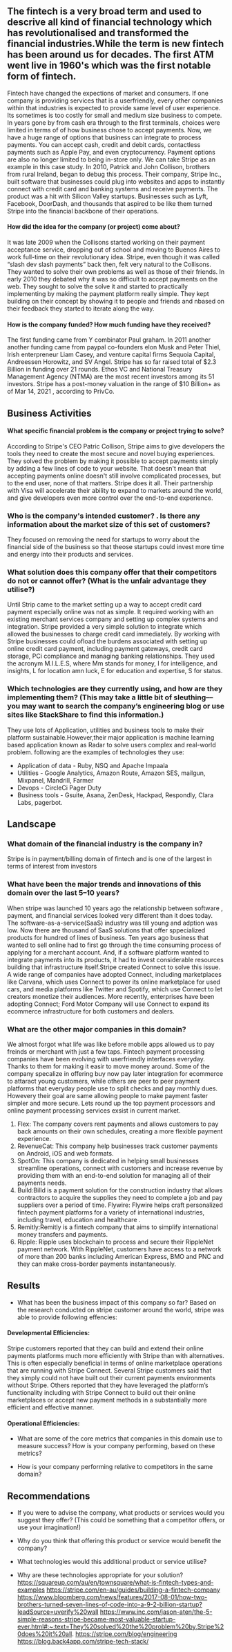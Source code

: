 
## The fintech is a very broad term and used to descrive all kind of financial technology which has revolutionalised and transformed the financial industries.While the term is new fintech has been around us for decades. The first ATM went live in 1960's which was the first notable form of fintech.
Fintech have changed the expections of market and consumers. If one company is providing services that is a userfriendly, every other companies within that industries is expected to provide same level of user experience. Its sometimes is too costly for small and medium size business to compete. In years gone by from cash era through to the first terminals, choices were limited in terms of of how business chose to accept payments. Now, we have a huge range of options that business can integrate to process payments. You can accept cash, credit and debit cards, contactless payments such as Apple Pay, and even cryptocurrency. Payment options are also no longer limited to being in-store only.
We can take Stripe as an example in this case study. In 2010, Patrick and John Collison, brothers from rural Ireland, began to debug this process. Their company, Stripe Inc., built software that businesses could plug into websites and apps to instantly connect with credit card and banking systems and receive payments. The product was a hit with Silicon Valley startups. Businesses such as Lyft, Facebook, DoorDash, and thousands that aspired to be like them turned Stripe into the financial backbone of their operations.

#### How did the idea for the company (or project) come about?
It was late 2009 when the Collisons started working on their payment acceptance service, dropping out of school and moving to Buenos Aires to work full-time on their revolutionary idea. Stripe, even though it was called “slash dev slash payments” back then, felt very natural to the Collisons. They wanted to solve their own problems as well as those of their friends. In early 2010 they debated why it was so difficult to accept payments on the web. They sought to solve the solve it and started to practically implementing by making the payment platform really simple. They kept building on their concept by showing it to people and friends and nbased on their feedback they started to iterate along the way.

#### How is the company funded? How much funding have they received?
The first funding came from Y combinator Paul graham. In 2011 another another funding came from paypal co-founders elon Musk and Peter Thiel, Irish enterpreneur Liam Casey, and venture capital firms Sequoia Capital, Andreessen Horowitz, and SV Angel. Stripe has so far raised total of $2.3 Billion in funding over 21 rounds. Ethos VC and National Treasury Management Agency (NTMA) are the most recent investors among its 51 investors. Stripe has a post-money valuation in the range of $10 Billion+ as of Mar 14, 2021 , according to PrivCo.

## Business Activities
#### What specific financial problem is the company or project trying to solve?
According to Stripe's CEO Patric Collison, Stripe aims to give developers the tools they need to create the most secure and novel buying experiences. They solved the problem by making it possible to accept payments simply by adding a few lines of code to your website. That doesn't mean that accepting payments online doesn't still involve complicated processes, but to the end user, none of that matters. Stripe does it all. Their partnership with Visa will accelerate their ability to expand to markets around the world, and give developers even more control over the end-to-end experience.

### Who is the company's intended customer? . Is there any information about the market size of this set of customers?
They focused on removing the need for startups to worry about the financial side of the business so that theose startups could invest more time and energy into their products and services. 

### What solution does this company offer that their competitors do not or cannot offer? (What is the unfair advantage they utilise?)
Until Strip came to the market setting up a way to accept credit card payment especially online was not as simple. It required working with an existing merchant services company and setting up complex systems and integration. 
Stripe provided a very simple solution to integrate which allowed the businesses to charge credit card immediately. By working with Stripe businesses could ofload the burdens associated with setting up online credit card payment, including payment gateways, credit card storage, PCi compliance and managing banking relationships.
They used the acronym M.I.L.E.S, where Mm stands for money, I for intelligence, and insights, L for location amn luck, E for education and expertise, S for status.

### Which technologies are they currently using, and how are they implementing them? (This may take a little bit of sleuthing–– you may want to search the company’s engineering blog or use sites like StackShare to find this information.)

They use lots of Application, utilities and business tools to make their platform sustainable.However,their major application is machine learning based application known as Radar to solve users complex and real-world problem. following are the examples of technologies they use:
* Application of data - Ruby, NSQ and Apache Impaala
* Utilities - Google Analytics, Amazon Route, Amazon SES, mailgun, Mixpanel, Mandrill, Farmer
* Devops - CircleCi Pager Duty
* Business tools - Gsuite, Asana, ZenDesk, Hackpad, Respondly, Clara Labs, pagerbot.

## Landscape

### What domain of the financial industry is the company in?
Stripe is in payment/billing domain of fintech and is one of the largest in terms of interest from investors

### What have been the major trends and innovations of this domain over the last 5–10 years?
When stripe was launched 10 years ago the relationship between software , payment, and financial services looked very different than it does today.
The software-as-a-service(SaaS) industry was till young and adption was low. Now there are thousand of SaaS solutions that offer sppecialized products for hundred of lines of business.
Ten years ago business that wanted to sell online had to first go through the time consuming process of applying for a merchant account. And, if a software platform wanted to integrate payments into its products, it had to invest considerable resources building that infrastructure itself.Stripe created Connect to solve this issue. A wide range of companies have adopted Connect, including marketplaces like Carvana, which uses Connect to power its online marketplace for used cars, and media platforms like Twitter and Spotify, which use Connect to let creators monetize their audiences. More recently, enterprises have been adopting Connect; Ford Motor Company will use Connect to expand its ecommerce infrastructure for both customers and dealers.
### What are the other major companies in this domain?
We almost forgot what life was like before mobile apps allowed us to pay freinds or merchant with just a few taps. Fintech payment processing companies have been evolving with userfriendly interfaces everyday. Thanks to them for making it easir to move money around. Some of the company specalize in offering buy now pay later integration for ecommerce to attaract young customers, while others are peer to peer payment platforms that everyday people use to split checks and pay monthly dues. Howevery their goal are same allowing people to make payment faster simpler and more secure. Lets round up the top payment processors and online payment processing services exsist in current market.
1. Flex: The company covers rent payments and allows customers to pay back amounts on their own schedules, creating a more flexible payment experience.
2. RevenueCat: This company help businesses track customer payments on Android, iOS and web formats.
3. SpotOn: This company is dedicated in helping small businesses streamline operations, connect with customers and increase revenue by providing them with an end-to-end solution for managing all of their payments needs.
4. Build:Billd is a payment solution for the construction industry that allows contractors to acquire the supplies they need to complete a job and pay suppliers over a period of time.
Flywire: Flywire helps craft personalized fintech payment platforms for a variety of international industries, including travel, education and healthcare  .
5. Remitly:Remitly is a fintech company that aims to simplify international money transfers and payments.
6. Ripple: Ripple uses blockchain to process and secure their RippleNet payment network. With RippleNet, customers have access to a network of more than 200 banks including American Express, BMO and PNC and they can make cross-border payments instantaneously.

## Results

* What has been the business impact of this company so far?
Based on the research conducted on stripe customer around the world, stripe was able to provide following effencies:
#### Developmental Efficiencies:
Stripe customers reported that they can build and extend their online payments platforms much more efficiently with Stripe than with alternatives. This is often especially beneficial in terms of online marketplace operations that are running with Stripe Connect. Several Stripe customers said that they simply could not have built out their current payments environments without Stripe. Others reported that they have leveraged the platform’s functionality including with Stripe Connect to build out their online marketplaces or accept new payment methods in a substantially more efficient and effective manner.
#### Operational Efficiencies:


* What are some of the core metrics that companies in this domain use to measure success? How is your company performing, based on these metrics?

* How is your company performing relative to competitors in the same domain?


## Recommendations

* If you were to advise the company, what products or services would you suggest they offer? (This could be something that a competitor offers, or use your imagination!)

* Why do you think that offering this product or service would benefit the company?

* What technologies would this additional product or service utilise?

* Why are these technologies appropriate for your solution?
https://squareup.com/au/en/townsquare/what-is-fintech-types-and-examples
https://stripe.com/en-au/guides/building-a-fintech-company
https://www.bloomberg.com/news/features/2017-08-01/how-two-brothers-turned-seven-lines-of-code-into-a-9-2-billion-startup?leadSource=uverify%20wall
https://www.inc.com/jason-aten/the-5-simple-reasons-stripe-became-most-valuable-startup-ever.html#:~:text=They%20solved%20the%20problem%20by,Stripe%20does%20it%20all.
https://stripe.com/blog/engineering
https://blog.back4app.com/stripe-tech-stack/